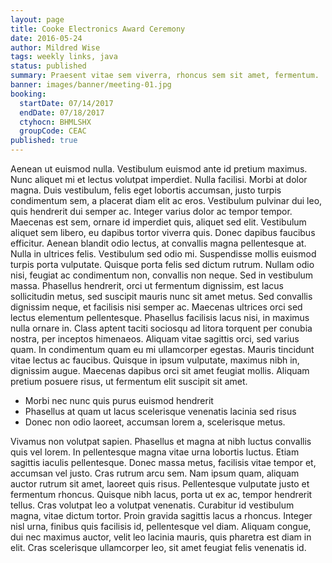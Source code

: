 ```yaml
---
layout: page
title: Cooke Electronics Award Ceremony
date: 2016-05-24
author: Mildred Wise
tags: weekly links, java
status: published
summary: Praesent vitae sem viverra, rhoncus sem sit amet, fermentum.
banner: images/banner/meeting-01.jpg
booking:
  startDate: 07/14/2017
  endDate: 07/18/2017
  ctyhocn: BHMLSHX
  groupCode: CEAC
published: true
---
```

Aenean ut euismod nulla. Vestibulum euismod ante id pretium maximus. Nunc aliquet mi et lectus volutpat imperdiet. Nulla facilisi. Morbi at dolor magna. Duis vestibulum, felis eget lobortis accumsan, justo turpis condimentum sem, a placerat diam elit ac eros. Vestibulum pulvinar dui leo, quis hendrerit dui semper ac. Integer varius dolor ac tempor tempor. Maecenas est sem, ornare id imperdiet quis, aliquet sed elit. Vestibulum aliquet sem libero, eu dapibus tortor viverra quis. Donec dapibus faucibus efficitur. Aenean blandit odio lectus, at convallis magna pellentesque at. Nulla in ultrices felis. Vestibulum sed odio mi. Suspendisse mollis euismod turpis porta vulputate.
Quisque porta felis sed dictum rutrum. Nullam odio nisi, feugiat ac condimentum non, convallis non neque. Sed in vestibulum massa. Phasellus hendrerit, orci ut fermentum dignissim, est lacus sollicitudin metus, sed suscipit mauris nunc sit amet metus. Sed convallis dignissim neque, et facilisis nisi semper ac. Maecenas ultrices orci sed lectus elementum pellentesque. Phasellus facilisis lacus nisi, in maximus nulla ornare in. Class aptent taciti sociosqu ad litora torquent per conubia nostra, per inceptos himenaeos. Aliquam vitae sagittis orci, sed varius quam. In condimentum quam eu mi ullamcorper egestas. Mauris tincidunt vitae lectus ac faucibus. Quisque in ipsum vulputate, maximus nibh in, dignissim augue. Maecenas dapibus orci sit amet feugiat mollis. Aliquam pretium posuere risus, ut fermentum elit suscipit sit amet.

* Morbi nec nunc quis purus euismod hendrerit
* Phasellus at quam ut lacus scelerisque venenatis lacinia sed risus
* Donec non odio laoreet, accumsan lorem a, scelerisque metus.

Vivamus non volutpat sapien. Phasellus et magna at nibh luctus convallis quis vel lorem. In pellentesque magna vitae urna lobortis luctus. Etiam sagittis iaculis pellentesque. Donec massa metus, facilisis vitae tempor et, accumsan vel justo. Cras rutrum arcu sem. Nam ipsum quam, aliquam auctor rutrum sit amet, laoreet quis risus. Pellentesque vulputate justo et fermentum rhoncus. Quisque nibh lacus, porta ut ex ac, tempor hendrerit tellus. Cras volutpat leo a volutpat venenatis. Curabitur id vestibulum magna, vitae dictum tortor. Proin gravida sagittis lacus a rhoncus. Integer nisl urna, finibus quis facilisis id, pellentesque vel diam. Aliquam congue, dui nec maximus auctor, velit leo lacinia mauris, quis pharetra est diam in elit. Cras scelerisque ullamcorper leo, sit amet feugiat felis venenatis id.
